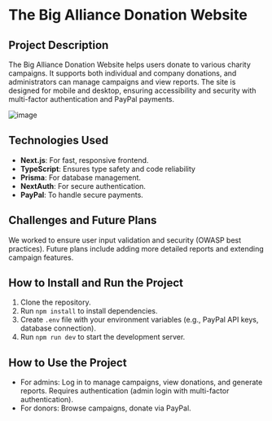# The Big Alliance Donation Website

## Project Description
The Big Alliance Donation Website helps users donate to various charity campaigns. It supports both individual and company donations, and administrators can manage campaigns and view reports. The site is designed for mobile and desktop, ensuring accessibility and security with multi-factor authentication and PayPal payments.

![image](https://github.com/user-attachments/assets/99943f25-ff0c-4799-88a1-9046a0159417)



## Technologies Used
- **Next.js**: For fast, responsive frontend.
- **TypeScript**: Ensures type safety and code reliability
- **Prisma**: For database management.
- **NextAuth**: For secure authentication.
- **PayPal**: To handle secure payments.

## Challenges and Future Plans
We worked to ensure user input validation and security (OWASP best practices). Future plans include adding more detailed reports and extending campaign features.

## How to Install and Run the Project
1. Clone the repository.
2. Run `npm install` to install dependencies.
3. Create `.env` file with your environment variables (e.g., PayPal API keys, database connection).
4. Run `npm run dev` to start the development server.

## How to Use the Project
- For admins: Log in to manage campaigns, view donations, and generate reports. Requires authentication (admin login with multi-factor authentication).
- For donors: Browse campaigns, donate via PayPal.
